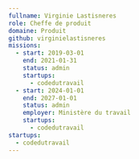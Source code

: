 ```yaml
---
fullname: Virginie Lastisneres
role: Cheffe de produit
domaine: Produit
github: virginielastisneres
missions:
  - start: 2019-03-01
    end: 2021-01-31
    status: admin
    startups:
      - codedutravail
  - start: 2024-01-01
    end: 2027-01-01
    status: admin
    employer: Ministère du travail
    startups:
      - codedutravail
startups:
  - codedutravail
---
```

